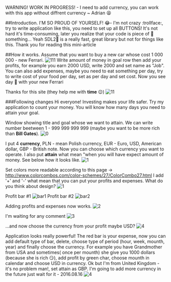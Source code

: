 WARNING! WORK IN PROGRESS! - I need to add currency, you can work with this app without diffrent currency ~ Adrian :tired_face:


##Introduction.
I'M SO PROUD OF YOURSELF! :joy:- I'm not crazy :trollface:, try to write application like this, you need to set up all BUTTONS! It's not hard it's time-consuming, later you realize that your code is piece of :hankey: something... Yeah SDL2:floppy_disk: is a really fast, great library but not for things like this. Thank you for reading this mini-article 


##How it works.
Assume that you want to buy a new car whose cost 1 000 000 - new Ferrari.
![111](https://cloud.githubusercontent.com/assets/19840443/17741624/2b2bfa56-649d-11e6-9fb4-9b543db06bf7.jpg)
Write amount of money in goal row then add your profits, for example you earn 2000 USD, write 2000 and set name as "Job".
You can also add expenses, maybe you need to eat something per day, try to write cost of your food per day, set as per day and set cost.
Now you see day :date: with your new Ferrari 

Thanks for this site (they help me with **time** :wink:)
![11](https://cloud.githubusercontent.com/assets/19840443/17742157/2d09d846-649f-11e6-9406-06dc2ba32999.png)






###Following changes
Hi everyone!
Investing makes your life safer.
Try my application to count your money.
You will know how many days you need to attain your goal.

Window showing title and goal whose we want to attain.
We can write number beetween 1 - 999 999 999 999 (maybe you want to be more rich than **Bill Gates**).
![0](https://cloud.githubusercontent.com/assets/19840443/17263132/9d2b9782-55df-11e6-8195-f607bac23859.png)

I put 4 **currency**, PLN - mean Polish currency, EUR - Euro, USD, American dollar, GBP - British note.
Now you can choose which currency you want to operate. I also put **attain** what mean "when you will have expect amount of money. See below how it looks like.
![1](https://cloud.githubusercontent.com/assets/19840443/17269666/0c03d2b8-564f-11e6-923f-4e0bf654ebb6.png)

Set colors more readable according to this page -> http://www.colorcombos.com/color-schemes/27/ColorCombo27.html
I add '+' and '-' what mean that you can put your profits and expenses. What do you think about design?
![1](https://cloud.githubusercontent.com/assets/19840443/17648898/ce782cfe-6225-11e6-9079-a41fbed42c66.png)

Profit bar #1
![bar1](https://cloud.githubusercontent.com/assets/19840443/17649118/4199482a-622c-11e6-87fc-012209a09c53.png)
Profit bar #2
![bar2](https://cloud.githubusercontent.com/assets/19840443/17649255/3c67d020-6230-11e6-9652-0876bfa62e5f.png)

Adding profits and expenses now works.
![2](https://cloud.githubusercontent.com/assets/19840443/17663662/7369b7dc-62ee-11e6-80db-db26cb878790.png)

I'm waiting for any comment
![3](https://cloud.githubusercontent.com/assets/19840443/17673189/508d4242-6320-11e6-840b-fd089e699c70.png)

...and now choose the currency from your profit maybe USD?
![4](https://cloud.githubusercontent.com/assets/19840443/17674607/94534034-6326-11e6-96ef-6b35b5dfb86b.png)

Application looks really powerful! The red bar is your expense, now you can add default type of bar, delete, choose type of period (hour, week, mounth, year) and finally choose the currency. For example you have Grandmother from USA and sometimes( once per mounth) she give you 1000 dollars (because she is rich :smirk:), add profit by green char, choose mounth in calendar and choose USD in currency. Ok but I'm from United Kingdom - it's no problem man!, set attain as GBP. I'm going to add more currency in the future just wait for it - 2016.08.16 ![4](https://cloud.githubusercontent.com/assets/19840443/17689292/dba11d3e-6386-11e6-803b-f67caa8e83ce.png)
